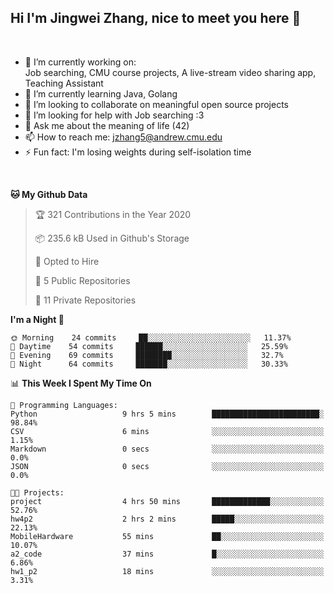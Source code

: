 Hi I'm Jingwei Zhang, nice to meet you here 👋
---
<br>


- 🔭 I’m currently working on: <br>
    Job searching, CMU course projects, A live-stream video sharing app, Teaching Assistant
- 🌱 I’m currently learning Java, Golang
- 👯 I’m looking to collaborate on meaningful open source projects
- 🤔 I’m looking for help with Job searching :3
- 💬 Ask me about the meaning of life (42)
- 📫 How to reach me: jzhang5@andrew.cmu.edu
- ⚡ Fun fact: I'm losing weights during self-isolation time
<br>


<!--START_SECTION:waka-->
**🐱 My Github Data** 

> 🏆 321 Contributions in the Year 2020
 > 
> 📦 235.6 kB Used in Github's Storage 
 > 
> 💼 Opted to Hire
 > 
> 📜 5 Public Repositories 
 > 
> 🔑 11 Private Repositories  

**I'm a Night 🦉** 

```text
🌞 Morning    24 commits     ██░░░░░░░░░░░░░░░░░░░░░░░   11.37% 
🌆 Daytime    54 commits     ██████░░░░░░░░░░░░░░░░░░░   25.59% 
🌃 Evening    69 commits     ████████░░░░░░░░░░░░░░░░░   32.7% 
🌙 Night      64 commits     ███████░░░░░░░░░░░░░░░░░░   30.33%

```


📊 **This Week I Spent My Time On** 

```text
💬 Programming Languages: 
Python                   9 hrs 5 mins        ████████████████████████░   98.84% 
CSV                      6 mins              ░░░░░░░░░░░░░░░░░░░░░░░░░   1.15% 
Markdown                 0 secs              ░░░░░░░░░░░░░░░░░░░░░░░░░   0.0% 
JSON                     0 secs              ░░░░░░░░░░░░░░░░░░░░░░░░░   0.0%

🐱‍💻 Projects: 
project                  4 hrs 50 mins       █████████████░░░░░░░░░░░░   52.76% 
hw4p2                    2 hrs 2 mins        █████░░░░░░░░░░░░░░░░░░░░   22.13% 
MobileHardware           55 mins             ██░░░░░░░░░░░░░░░░░░░░░░░   10.07% 
a2_code                  37 mins             █░░░░░░░░░░░░░░░░░░░░░░░░   6.86% 
hw1_p2                   18 mins             ░░░░░░░░░░░░░░░░░░░░░░░░░   3.31%

```


<!--END_SECTION:waka-->
